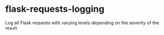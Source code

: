 # flask-requests-logging
Log all Flask requests with varying levels depending on the severity of the result
